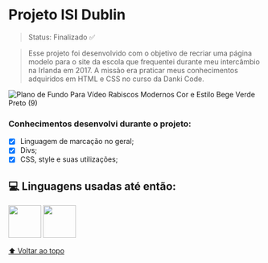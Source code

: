 # Projeto ISI Dublin 

> Status: Finalizado ✅

> Esse projeto foi desenvolvido com o objetivo de recriar uma página modelo para o site da escola que frequentei durante meu intercâmbio na Irlanda em 2017. A missão era praticar meus conhecimentos adquiridos em HTML e CSS no curso da Danki Code.

![Plano de Fundo Para Vídeo Rabiscos Modernos Cor e Estilo Bege Verde Preto (9)](https://user-images.githubusercontent.com/118373959/211168531-171c21c7-0f63-4eb3-9d22-819490b53c71.gif)


### Conhecimentos desenvolvi durante o projeto:

- [x] Linguagem de marcação no geral;
- [x] Divs;
- [x] CSS, style e suas utilizações;

## 💻 Linguagens usadas até então:

<img src="https://cdn.jsdelivr.net/gh/devicons/devicon/icons/css3/css3-original-wordmark.svg" width="65px" height="65px"> <img src="https://cdn.jsdelivr.net/gh/devicons/devicon/icons/html5/html5-original-wordmark.svg" width="65px" height="65px">


[⬆ Voltar ao topo](https://github.com/amandasboza/Curriculo-HTML-CSS)<br>

